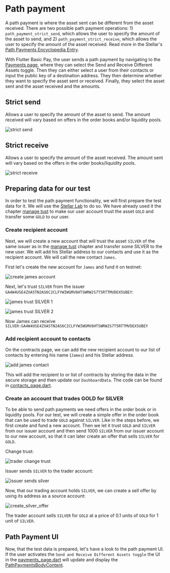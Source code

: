 # Path payment

A path payment is where the asset sent can be different from the asset received. There are two possible path payment operations: 1) `path_payment_strict_send`, which allows the user to specify the amount of the asset to send, and 2) `path_payment_strict_receive`, which allows the user to specify the amount of the asset received. Read more in the Stellar's [Path Payments Encyclopedia Entry](https://developers.stellar.org/docs/learn/encyclopedia/transactions-specialized/path-payments).

With Flutter Basic Pay, the user sends a path payment by navigating to the [Payments page]((https://github.com/Soneso/flutter_basic_pay/blob/main/lib/widgets/dashboard/payments/payments_page.dart)), where they can select the Send and Receive Different Assets toggle. Then they can either select a user from their contacts or input the public key of a destination address. They then determine whether they want to specify the asset sent or received. Finally, they select the asset sent and the asset received and the amounts.


## Strict send

Allows a user to specify the amount of the asset to send. The amount received will vary based on offers in the order books and/or liquidity pools.

![strict send](./img/payment/path_payment_strict_send_start.png)

## Strict receive

Allows a user to specify the amount of the asset received. The amount sent will vary based on the offers in the order books/liquidity pools.

![strict receive](./img/payment/path_payment_strict_receive_start.png)

## Preparing data for our test

In order to test the path payment functionality, we will first prepare the test data for it. We will use the [Stellar Lab](https://laboratory.stellar.org/#?network=test) to do so. We have already used it the chapter [manage tust](manage_trust.md) to make our user account trust the asset `GOLD` and transfer some `GOLD` to our user. 

### Create recipient account

Next, we will create a new account that will trust the asset `SILVER` of the same issuer as in the [manage tust](manage_trust.md) chapter and transfer some SILVER to the new user. We will add his Stellar address to our contacts and use it as the recipient account. We will call the new contact `James`.

First let's create the new account for `James` and fund it on testnet:

![create james account](./img/payment/create_james_account.png)

Next, let's trust `SILVER` from the issuer `GA4W4USE4ZXA5TN2AS6C2CLFYWIWGMV6HTSWRW2S7T5RTTMVDEX5UBEY`:

![james trust SILVER 1](./img/payment/james_trust_silver_1.png)

![james trust SILVER 2](./img/payment/james_trust_silver_2.png)

Now James can receive `SILVER:GA4W4USE4ZXA5TN2AS6C2CLFYWIWGMV6HTSWRW2S7T5RTTMVDEX5UBEY`

### Add recipient account to contacts

On the contracts page, we can add the new recipient account to our list of contacts by entering his name (`James`) and his Stellar address.

![add james contact](./img/payment/add_james_contact.png)

This will add the recipient to or list of contracts by storing the data in the secure storage and then update our `DashboardData`. The code can be found in [contacts_page.dart](https://github.com/Soneso/flutter_basic_pay/blob/main/lib/widgets/dashboard/contacts/contacts_page.dart).

### Create an account that trades GOLD for SILVER

To be able to send path payments we need offers in the order book or in liquidity pools. For our test, we will create a simple offer in the order book that can be used to trade `GOLD` against `SILVER`. Like in the steps before, we first create and fund a new account. Then we let it trust `GOLD` and `SILVER` from our issuer account and then send 1000 `SILVER` from our issuer account to our new account, so that it can later create an offer that sells `SILVER` for `GOLD`. 

Change trust:

![trader change trust](./img/payment/trader_change_trust.png)

Issuer sends `SILVER` to the trader account:

![issuer sends silver](./img/payment/issuer_sends_silver.png)

Now, that our trading account holds `SILVER`, we can create a sell offer by using its address as a source account:

![create_silver_offer](./img/payment/create_silver_offer.png)

The trader account sells `SILVER` for `GOLD` at a price of 0.1 units of `GOLD` for 1 unit of `SILVER`.

## Path Payment UI

Now, that the test data is prepared, let's have a look to the path payment UI. If the user activates the `Send and Receive Different Assets toggle` the UI in the [payments_page.dart](https://github.com/Soneso/flutter_basic_pay/blob/main/lib/widgets/dashboard/payments/payments_page.dart) will update and display the [PathPaymentsBodyContent](https://github.com/Soneso/flutter_basic_pay/blob/main/lib/widgets/dashboard/payments/path_payments_body.dart).







